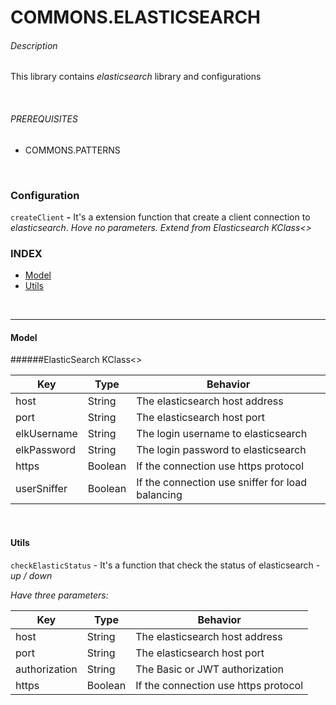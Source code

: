 # COMMONS.ELASTICSEARCH

###### Description
This library contains *elasticsearch* library and configurations

<br>

###### PREREQUISITES

- COMMONS.PATTERNS

<br>

### Configuration
`createClient` **-** It's a extension function that create a client connection to *elasticsearch*.
*Hove no parameters. Extend from Elasticsearch KClass<>*
<br>

### INDEX

- [Model](#Model)
- [Utils](#Utils)

<br>

---

#### Model

######ElasticSearch KClass<>

|  Key               | Type     |  Behavior                                                           |
|--------------------|----------|---------------------------------------------------------------------|
|  host              | String   | The elasticsearch host address                                      |
|  port              | String   | The elasticsearch host port                                         |
|  elkUsername       |  String  | The login username to elasticsearch                                 |
|  elkPassword       |  String  | The login password to elasticsearch                                 |
|  https             |  Boolean | If the connection use https protocol                                |
|  userSniffer       |  Boolean | If the connection use sniffer for load balancing                    |

<br>

#### Utils

`checkElasticStatus` - It's a function that check the status of elasticsearch - *up / down*

*Have three parameters:*

|  Key            | Type     |  Behavior                            |
|-----------------|----------|--------------------------------------|
|  host           | String   | The elasticsearch host address       |
|  port           | String   | The elasticsearch host port          |
|  authorization  | String   | The Basic or JWT authorization       |
|  https          | Boolean  | If the connection use https protocol |
